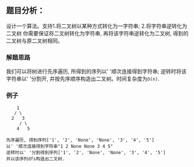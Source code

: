 ## 题目分析：

设计一个算法。支持1.将二叉树以某种方式转化为一字符串; 2.将字符串逆转化为二叉树
你需要保证将二叉树转化为字符串, 再将该字符串逆转化为二叉树, 得到的二叉树与原二叉树相同。

### 解题思路
我们可以将树进行先序遍历, 所得到的序列以' '顺次连接得到字符串; 逆转时将该字符串以' '分割开, 并按先序顺序构造出二叉树。时间复杂度为`O(n)`.

### 例子
```
    1
   / \
  2   3
     / \
    4   5

先序遍历, 得到序列['1', '2', 'None', 'None', '3', '4', '5']
以' '顺次连接得到字符串"1 2 None None 3 4 5"
逆转时以' '分割得到序列['1', '2', 'None', 'None', '3', '4', '5']
并以该序列dfs构造出二叉树.
```
